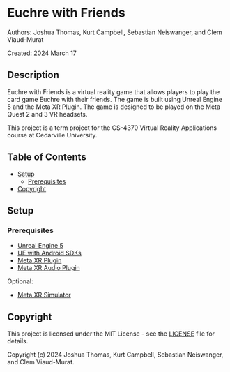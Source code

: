 # Euchre with Friends
Authors: Joshua Thomas, Kurt Campbell, Sebastian Neiswanger, and Clem Viaud-Murat

Created: 2024 March 17

## Description
Euchre with Friends is a virtual reality game that allows players to play the card game Euchre with their friends. The game is built using Unreal Engine 5 and the Meta XR Plugin. The game is designed to be played on the Meta Quest 2 and 3 VR headsets.

This project is a term project for the CS-4370 Virtual Reality Applications course at Cedarville University.

## Table of Contents
- [Setup](#setup)
    - [Prerequisites](#prerequisites)
- [Copyright](#copyright)

## Setup
### Prerequisites
- [Unreal Engine 5](https://www.unrealengine.com/en-US/download)
- [UE with Android SDKs](https://docs.unrealengine.com/5.3/en-US/how-to-set-up-android-sdk-and-ndk-for-your-unreal-engine-development-environment/)
- [Meta XR Plugin](https://developer.oculus.com/downloads/package/unreal-engine-5-integration/)
- [Meta XR Audio Plugin](https://developer.oculus.com/documentation/unreal/meta-xr-audio-sdk-unreal-req-setup/)

Optional:
 - [Meta XR Simulator](https://developer.oculus.com/documentation/unreal/xrsim-intro/)

## Copyright
This project is licensed under the MIT License - see the [LICENSE](LICENSE) file for details.

Copyright (c) 2024 Joshua Thomas, Kurt Campbell, Sebastian Neiswanger, and Clem Viaud-Murat.
